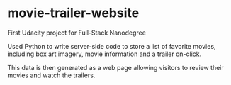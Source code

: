 # movie-trailer-website 
First Udacity project for Full-Stack Nanodegree

Used Python to write server-side code to store a list of favorite movies, including box art imagery, movie information and a trailer on-click. 

This data is then generated as a web page allowing visitors to review their movies and watch the trailers.
